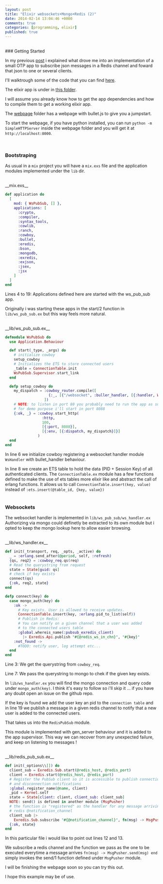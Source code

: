 ```yaml
---
layout: post
title: "Elixir websockets+Mongo+Redis (2)"
date: 2014-02-14 13:04:46 +0000
comments: true
categories: [programming, elixir]
published: true
---
```


<br/>
### Getting Started

In my previous [post](http://pap.github.io/blog/2014/02/13/elixr-plus-mongo-plus-redis-plus-websockets/) i explained what drove me into an implementation of a small OTP app to subscribe json messages in a Redis channel and foward that json to one or several clients.

I'll walktrough some of the code that you can find [here](https://github.com/pap/ws_pub_sub).

The elixir app is under in [this folder](https://github.com/pap/ws_pub_sub/tree/master/ws_pub_sub).


I will assume you already know how to get the app dependencies and how to compile them to get a working elixir app.


The [webpage](https://github.com/pap/ws_pub_sub/tree/master/webpage) folder has a webpage with bullet.js to give you a jumpstart.

To start the webpage, if you have python installed, you can run `python -m SimpleHTTPServer` inside the webpage folder and you will get it at `http://localhost:8000`.

<br/>

### Bootstraping

As usual in a `mix` project you will have a `mix.exs` file and the application modules implemented under the `lib` dir.

<br/>
__mix.exs__

```elixir
def application do
  [
    mod: { WsPubSub, [] },
    applications: [
      :crypto,
      :compiler,
      :syntax_tools,
      :cowlib,
      :ranch,
      :cowboy,
      :bullet,
      :eredis,
      :bson,
      :mongodb,
      :exredis,
      :exjson,
      :jsex,
      :jsx
    ]
  ]
end
```

Lines 4 to 19:
Applications defined here are started with the ws_pub_sub app.

Originally i was starting these apps in the start/2 function in `lib/ws_pub_sub.ex` but this way feels more natural.

<br/>
__lib/ws_pub_sub.ex__

```elixir
defmodule WsPubSub do
  use Application.Behaviour

  def start(_type, _args) do
    # initialize cowboy
    setup_cowboy
    # Initializes the ETS to store connected users
    _table = ConnectionTable.init
    WsPubSub.Supervisor.start_link
  end

  defp setup_cowboy do
    my_dispatch = :cowboy_router.compile([
                    {:_, [{"/websocket", :buller_handler, [{:handler, WsHandler}]}]}
                  ])
    # NOTE: to listen in port 80 you probably need to run the app as sudo
    # for demo purpose i'll start in port 8088
    {:ok, _} = :cowboy.start_http(
                 :http,
                 100,
                 [{:port, 8088}],
                 [{:env, [{:dispatch, my_dispatch}]}]
               )
  end
end
```

In line 6 we initialize cowboy registering a websocket handler
module `WsHandler` with bullet_handler behaviour.

In line 8 we create an ETS table to hold the data (PID + Session Key)
of all authenticated clients.
The `ConnectionTable.ex` module has a few functions defined to make the
use of ets tables more elixir like and abstract the call of erlang
functions.
It allows us to call `ConnectionTable.insert(key, value)`
instead of `:ets.insert(@table_id, {key, value})`
<br/>
<br/>
### Websockets

The websocket handler is implemented in `lib/ws_pub_sub/ws_handler.ex`
Authorizing via mongo could definetly be extracted to its own module but
i opted to keep the mongo lookup here to allow easier browsing.

<br/>
__lib/ws_handler.ex__

```elixir
def init(_transport, req, _opts, _active) do
  _ = :erlang.send_after(@period, self, :refresh)
  {qs, req2} = :cowboy_req.qs(req)
  # Read the querystring from request
  state = State[guid: qs]
  # check if key exists
  connect(qs)
  {:ok, req2, state}
end

defp connect(key) do
  case mongo_auth(key) do
    :ok ->
      # Key exists. User is allowed to receive updates.
      ConnectionTable.insert(key, :erlang.pid_to_list(self))
      # Publish in Redis:
      # You can notify on a given channel that a user was added
      # to the connected users table
      :global.whereis_name(:pubsub_exredis_client)
        |> Exredis.Api.publish "#{@redis_ws_in_chn}", "#{key}"
    :not_found ->
      #TODO: notify user, log attempt etc...
  end
end
```

Line 3:
We get the querystring from `cowboy_req`.

Line 7:
We pass the querystring to mongo to chek if the given key exists.

In `lib/ws_handler.ex` you will find the mongo connection and query code under
`mongo_auth(key)`.
I think it's easy to follow so i'll skip it ... if you have any doubt open an
issue on the github repo.

If the key is found we add the user key an pid to the `connection table`
and in line 19 we publish a message in a given redis channel to notify
that a new user is added to the connected users.

That takes us into the `RedisPubSub` module.

This module is implemented with gen_server behaviour and it is added to
the app supervisor. This way we can recover from any unexpected failure,
and keep on listening to messages !

<br/>
__lib/redis_pub_sub.ex__

```elixir
def init(_options\\[]) do
  client_sub = Exredis.Sub.start(@redis_host, @redis_port)
  client = Exredis.start(@redis_host, @redis_port)
  # Register the PubSub client so it is accessible to publish connection
  # and disconnection notifications
  :global.register_name(@name, client)
  _pid = Kernel.self
  state = State[client: client, client_sub: client_sub]
  NOTE: send() is defined in another module (MsgPusher)
  # the function is "registered" as the handler for any message arriving to
  # redis @notification_channel
  client_sub |>
    Exredis.Sub.subscribe "#{@notification_channel}", fn(msg) -> MsgPusher.send(msg) end
  {:ok, state}
end
```

In this particular file i would like to point out lines 12 and 13.

We subscribe a redis channel and the function we pass as the one to be
executed everytime a message arrives `fn(msg) -> MsgPusher.send(msg) end`
simply invokes the send/1 function defined under `MsgPusher` module.

I will be finishing the webpage soon so you can try this out.

I hope this example may be of use.



